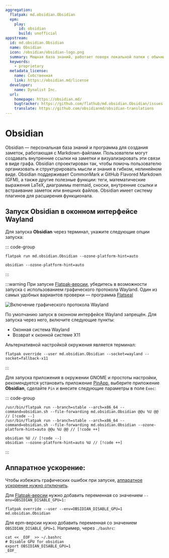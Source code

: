 ```yaml
---
aggregation:
  flatpak: md.obsidian.Obsidian
  epm:
    play:
      id: obsidian
      build: unofficial
appstream:
  id: md.obsidian.Obsidian
  name: Obsidian
  icon: /obsidian/obsidian-logo.png
  summary: Мощная база знаний, работает поверх локальной папки с обычными текстовыми файлами Markdown.
  keywords:
    - proprietary
  metadata_license:
    name: Собственная
    link: https://obsidian.md/license
  developer:
    name: Dynalist Inc.
  url:
    homepage: https://obsidian.md/
    bugtracker: https://github.com/flathub/md.obsidian.Obsidian/issues
    translate: https://github.com/obsidianmd/obsidian-translations
---
```


# Obsidian

Obsidian — персональная база знаний и программа для создания заметок, работающая с Markdown-файлами. Пользователи могут создавать внутренние ссылки на заметки и визуализировать эти связи в виде графа. Obsidian спроектирован так, чтобы помочь пользователю организовать и структурировать мысли и знания в гибком, нелинейном виде. Obsidian поддерживает CommonMark и GitHub Flavored Markdown (GFM), а также другие полезные функции: теги, математические выражения LaTeX, диаграммы mermaid, сноски, внутренние ссылки и встраивание заметок или внешних файлов. Obsidian имеет систему плагинов для расширения функционала.

<!--@include: @ru/apps/.parts/install/content-flatpak.md-->
<!--@include: @ru/apps/.parts/install/content-epm-play.md-->

## Запуск Obsidian в оконном интерфейсе Wayland

Для запуска **Obsidian** через терминал, укажите следующие опции запуска:

::: code-group

```shell[flatpak]
flatpak run md.obsidian.Obsidian --ozone-platform-hint=auto
```

```shell[epm play]
obsidian --ozone-platform-hint=auto
```

:::

:::warning
При запуске [Flatpak-версии](/flatpak), убедитесь в возможности запуска с использованием графического протокола Wayland. Один из самых удобных вариантов проверки — программа [Flatseal](/flatseal)

![Включение графического протокола Wayland](/obsidian/obsidian-1.png)

По умолчанию запуск в оконном интерфейсе Wayland запрещён. Для запуска через него, включите следующие пункты:

- Оконная система Wayland
- Возврат к оконной системе X11

Альтернативной настройкой окружения является терминал:

```shell
flatpak override --user md.obsidian.Obsidian --socket=wayland --socket=fallback-x11
```

:::

Для запуска приложения в окружении GNOME и простоты настройки, рекомендуется установить приложение [PinApp](/pin-app), выберите приложение **Obsidian**, сделайте `Pin` и внесите следующие параметры в поле `Exec`:

::: code-group

```shell[flatpak]
/usr/bin/flatpak run --branch=stable --arch=x86_64 --command=obsidian.sh --file-forwarding md.obsidian.Obsidian @@u %U @@ // [!code --]
/usr/bin/flatpak run --branch=stable --arch=x86_64 --command=obsidian.sh --file-forwarding md.obsidian.Obsidian --ozone-platform-hint=auto @@u %U @@ // [!code ++]
```

```shell[epm play]
obsidian %U // [!code --]
obsidian --ozone-platform-hint=auto %U // [!code ++]
```

:::

## Аппаратное ускорение:

Чтобы избежать графических ошибок при запуске, [аппаратное ускорение нужно отключить](https://github.com/flathub/md.obsidian.Obsidian?tab=readme-ov-file#gpu-acceleration).

Для [Flatpak-версии](/flatpak) нужно добавить переменная со значением `--env=OBSIDIAN_DISABLE_GPU=1:`

```shell
flatpak override --user --env=OBSIDIAN_DISABLE_GPU=1 md.obsidian.Obsidian
```

Для epm-версии нужно добавить переменная со значением `OBSIDIAN_DISABLE_GPU=1`. Например, через `./bashrc`:

```shell
cat << _EOF_ >> ~/.bashrc
# Disable GPU for obsidian
export OBSIDIAN_DISABLE_GPU=1
_EOF_
```
